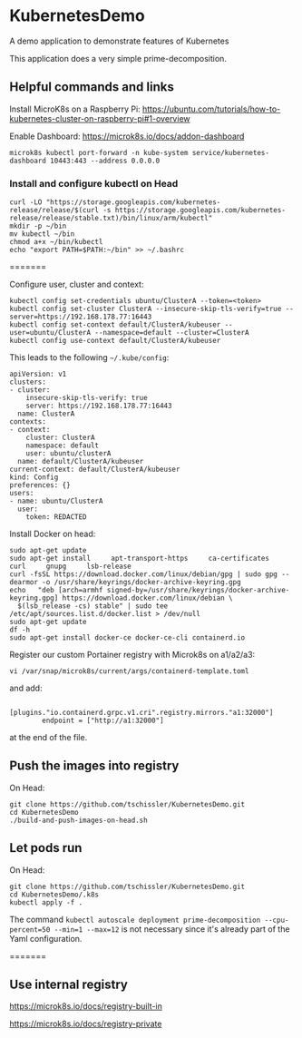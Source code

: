 # KubernetesDemo
A demo application to demonstrate features of Kubernetes

This application does a very simple prime-decomposition.

## Helpful commands and links
Install MicroK8s on a Raspberry Pi:
https://ubuntu.com/tutorials/how-to-kubernetes-cluster-on-raspberry-pi#1-overview

Enable Dashboard:
https://microk8s.io/docs/addon-dashboard
```
microk8s kubectl port-forward -n kube-system service/kubernetes-dashboard 10443:443 --address 0.0.0.0
```

### Install and configure kubectl on Head
```
curl -LO "https://storage.googleapis.com/kubernetes-release/release/$(curl -s https://storage.googleapis.com/kubernetes-release/release/stable.txt)/bin/linux/arm/kubectl"
mkdir -p ~/bin
mv kubectl ~/bin
chmod a+x ~/bin/kubectl
echo "export PATH=$PATH:~/bin" >> ~/.bashrc
```

=======

Configure user, cluster and context:
```
kubectl config set-credentials ubuntu/ClusterA --token=<token>
kubectl config set-cluster ClusterA --insecure-skip-tls-verify=true --server=https://192.168.178.77:16443
kubectl config set-context default/ClusterA/kubeuser --user=ubuntu/ClusterA --namespace=default --cluster=ClusterA
kubectl config use-context default/ClusterA/kubeuser
```

This leads to the following `~/.kube/config`:
```
apiVersion: v1
clusters:
- cluster:
    insecure-skip-tls-verify: true
    server: https://192.168.178.77:16443
  name: ClusterA
contexts:
- context:
    cluster: ClusterA
    namespace: default
    user: ubuntu/clusterA
  name: default/ClusterA/kubeuser
current-context: default/ClusterA/kubeuser
kind: Config
preferences: {}
users:
- name: ubuntu/ClusterA
  user:
    token: REDACTED
```

Install Docker on head:
```
sudo apt-get update
sudo apt-get install     apt-transport-https     ca-certificates     curl     gnupg     lsb-release
curl -fsSL https://download.docker.com/linux/debian/gpg | sudo gpg --dearmor -o /usr/share/keyrings/docker-archive-keyring.gpg
echo   "deb [arch=armhf signed-by=/usr/share/keyrings/docker-archive-keyring.gpg] https://download.docker.com/linux/debian \
  $(lsb_release -cs) stable" | sudo tee /etc/apt/sources.list.d/docker.list > /dev/null
sudo apt-get update
df -h
sudo apt-get install docker-ce docker-ce-cli containerd.io
```

Register our custom Portainer registry with Microk8s on a1/a2/a3:
```
vi /var/snap/microk8s/current/args/containerd-template.toml
```
and add:
```
      [plugins."io.containerd.grpc.v1.cri".registry.mirrors."a1:32000"]
        endpoint = ["http://a1:32000"]
```

at the end of the file.

## Push the images into registry
On Head:
```
git clone https://github.com/tschissler/KubernetesDemo.git
cd KubernetesDemo
./build-and-push-images-on-head.sh
```

## Let pods run
On Head:
```
git clone https://github.com/tschissler/KubernetesDemo.git
cd KubernetesDemo/.k8s
kubectl apply -f .
```
The command `kubectl autoscale deployment prime-decomposition --cpu-percent=50 --min=1 --max=12` is not necessary since it's already part of the Yaml configuration.


=======

## Use internal registry
https://microk8s.io/docs/registry-built-in

https://microk8s.io/docs/registry-private

